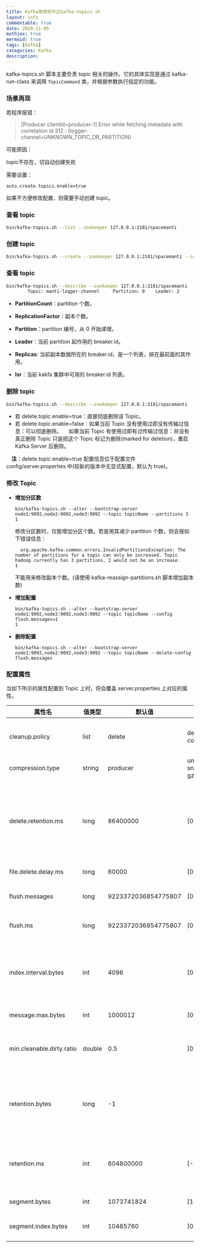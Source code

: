 ```yaml
---
title: Kafka常用命令之kafka-topics.sh
layout: info
commentable: true
date: 2020-11-05
mathjax: true
mermaid: true
tags: [Kafka]
categories: Kafka
description: 
---
```


kafka-topics.sh 脚本主要负责 topic 相关的操作。它的具体实现是通过 kafka-run-class 来调用 `TopicCommand` 类，并根据参数执行指定的功能。

<!--more-->

### 场景再现

若程序报错：

>  [Producer clientId=producer-1] Error while fetching metadata with correlation id 312 : {logger-channel=UNKNOWN_TOPIC_OR_PARTITION}

可能原因：

topic不存在，切自动创建失败

需要设置：

```properties
auto.create.topics.enable=true
```

如果不方便修改配置，则需要手动创建 topic。

### 查看 topic

```bash
bin/kafka-topics.sh --list --zookeeper 127.0.0.1:2181/spacemanti
```

### 创建 topic 

```bash
bin/kafka-topics.sh --create --zookeeper 127.0.0.1:2181/spacemanti --config max.message.bytes=128000000 --config flush.messages=1 --replication-factor 1 --partitions 1 --topic logger-channel
```

### 查看 topic

```bash
bin/kafka-topics.sh --describe --zookeeper 127.0.0.1:2181/spacemanti  --topic manti-logger-channel                    Topic:manti-logger-channel      PartitionCount:1        ReplicationFactor:1     Configs:max.message.bytes=128000000,flush.messages=1
        Topic: manti-logger-channel     Partition: 0    Leader: 2       Replicas: 2     Isr: 2
```

* **PartitionCount**：partition 个数。
  
* **ReplicationFactor**：副本个数。
  
* **Partition**：partition 编号，从 0 开始递增。
  
* **Leader**：当前 partition 起作用的 breaker.id。
  
* **Replicas**: 当前副本数据所在的 breaker.id，是一个列表，排在最前面的其作用。
  
* **Isr**：当前 kakfa 集群中可用的 breaker.id 列表。

### 删除 topic

```bash
bin/kafka-topics.sh --describe --zookeeper 127.0.0.1:2181/spacemanti  --topic logger-channel
```

- 若 delete.topic.enable=true：直接彻底删除该 Topic。
- 若 delete.topic.enable=false：如果当前 Topic 没有使用过即没有传输过信息：可以彻底删除。
   如果当前 Topic 有使用过即有过传输过信息：并没有真正删除 Topic 只是把这个 Topic 标记为删除(marked for deletion)，重启 Kafka Server 后删除。

 **注**：delete.topic.enable=true 配置信息位于配置文件 config/server.properties 中(较新的版本中无显式配置，默认为 true)。

### 修改 Topic

- **增加分区数**

  ```shell
  bin/kafka-topics.sh --alter --bootstrap-server node1:9092,node2:9092,node3:9092 --topic topicName --partitions 3
  1
  ```

  修改分区数时，仅能增加分区个数。若是用其减少 partition 个数，则会报如下错误信息：

  ```
    org.apache.kafka.common.errors.InvalidPartitionsException: The number of partitions for a topic can only be increased. Topic hadoop currently has 3 partitions, 2 would not be an increase.
  1
  ```

  不能用来修改副本个数。(请使用 kafka-reassign-partitions.sh 脚本增加副本数)

- **增加配置**

  ```shell
  bin/kafka-topics.sh --alter --bootstrap-server node1:9092,node2:9092,node3:9092 --topic topicName --config flush.messages=1
  1
  ```

- **删除配置**

  ```shell
  bin/kafka-topics.sh --alter --bootstrap-server node1:9092,node2:9092,node3:9092 --topic topicName --delete-config flush.messages
  ```

### 配置属性

当如下所示的属性配置到 Topic 上时，将会覆盖 server.properties 上对应的属性。

| 属性名                    | 值类型 | 默认值              | 有效值                                | 服务器默认属性                  | 描述                                                         |
| ------------------------- | ------ | ------------------- | ------------------------------------- | ------------------------------- | ------------------------------------------------------------ |
| cleanup.policy            | list   | delete              | delete compact                        | log.cleanup.policy              | 过期或达到上限日志的清理策略。 delete：删除 compact：压缩    |
| compression.type          | string | producer            | uncompressed snappy lz4 gzip producer | compression.type                | 指定给该topic最终的压缩类型                                  |
| delete.retention.ms       | long   | 86400000            | [0,…]                                 | log.cleaner.delete.retention.ms | 压缩的日志保留的最长时间，也是客户端消费消息的最长时间。 与 log.retention.minutes 的区别在于：一个控制未压缩的数据，一个控制压缩后的数据。 |
| file.delete.delay.ms      | long   | 60000               | [0,…]                                 | log.segment.delete.delay.ms     | 从文件系统中删除前所等待的时间                               |
| flush.messages            | long   | 9223372036854775807 | [0,…]                                 | log.flush.interval.messages     | 在消息刷到磁盘之前，日志分区收集的消息数                     |
| flush.ms                  | long   | 9223372036854775807 | [0,…]                                 | log.flush.interval.ms           | 消息在刷到磁盘之前，保存在内存中的最长时间，单位是ms         |
| index.interval.bytes      | int    | 4096                | [0,…]                                 | log.index.interval.bytes        | 执行 fetch 操作后，扫描最近的 offset 运行空间的大小。 设置越大，代表扫描速度越快，但是也更耗内存。 （一般情况下不需要设置此参数） |
| message.max.bytes         | int    | 1000012             | [0,…]                                 | message.max.bytes               | log中能够容纳消息的最大字节数                                |
| min.cleanable.dirty.ratio | double | 0.5                 | [0,…,1]                               | log.cleaner.min.cleanable.ratio | 日志清理的频率控制，占该log的百分比。 越大意味着更高效的清理，同时会存在空间浪费问题 |
| retention.bytes           | long   | -1                  |                                       | log.retention.bytes             | topic每个分区的最大文件大小。 一个 topic 的大小限制 = 分区数 * log.retention.bytes。 -1 表示没有大小限制。 |
| retention.ms              | int    | 604800000           | [-1,…]                                | log.retention.minutes           | 日志文件保留的分钟数。 数据存储的最大时间超过这个时间会根据 log.cleanup.policy 设置的策略处理数据 |
| segment.bytes             | int    | 1073741824          | [14,…]                                | log.segment.bytes               | 每个 segment 的大小 (默认为1G)                               |
| segment.index.bytes       | int    | 10485760            | [0,…]                                 | log.index.size.max.bytes        | 对于segment日志的索引文件大小限制(默认为10M)                 |